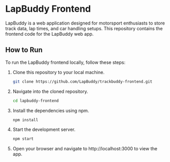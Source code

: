 # LapBuddy Frontend

LapBuddy is a web application designed for motorsport enthusiasts to store track data, lap times, and car handling setups. This repository contains the frontend code for the LapBuddy web app.

## How to Run

To run the LapBuddy frontend locally, follow these steps:

1. Clone this repository to your local machine.
   ```bash
   git clone https://github.com/LapBuddy/trackbuddy-frontend.git

2. Navigate into the cloned repository.
    ```bash
   cd lapbuddy-frontend

3. Install the dependencies using npm.
   ```bash
   npm install

4. Start the development server.
   ```bash
   npm start

5. Open your browser and navigate to http://localhost:3000 to view the app.

   
